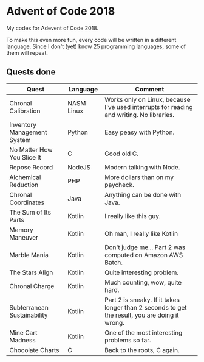 # Advent of Code 2018
My codes for Adevent of Code 2018.

To make this even more fun, every code will be written in a different language. Since I don't (yet) know 25 programming languages, some of them will repeat.

## Quests done ##

| Quest | Language | Comment |
|-----------------------------|------------|------------------------------------------------------------------------------------------|
| Chronal Calibration | NASM Linux | Works only on Linux, because I've used interrupts for reading and writing. No libraries. |
| Inventory Management System | Python | Easy peasy with Python. |
| No Matter How You Slice It | C | Good old C. |
| Repose Record | NodeJS | Modern talking with Node. |
| Alchemical Reduction | PHP | More dollars than on my paycheck. |
| Chronal Coordinates | Java | Anything can be done with Java. |
| The Sum of Its Parts | Kotlin | I really like this guy. |
| Memory Maneuver | Kotlin | Oh man, I really like Kotlin |
| Marble Mania | Kotlin | Don't judge me... Part 2 was computed on Amazon AWS Batch.  |
| The Stars Align | Kotlin | Quite interesting problem. |
| Chronal Charge | Kotlin | Much counting, wow, quite hard. |
| Subterranean Sustainability | Kotlin | Part 2 is sneaky. If it takes longer than 2 seconds to get the result, you are doing it wrong. |
| Mine Cart Madness | Kotlin | One of the most interesting problems so far. |
| Chocolate Charts | C | Back to the roots, C again. |